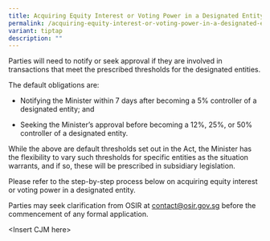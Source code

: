 ```yaml
---
title: Acquiring Equity Interest or Voting Power in a Designated Entity
permalink: /acquiring-equity-interest-or-voting-power-in-a-designated-entity/
variant: tiptap
description: ""
---
```

<p>Parties will need to notify or seek approval if they are involved in transactions
that meet the prescribed thresholds for the designated entities.</p>
<p>The default obligations are:</p>
<ul>
<li>
<p>Notifying the Minister within 7 days after becoming a 5% controller of
a designated entity; and</p>
</li>
<li>
<p>Seeking the Minister’s approval before becoming a 12%, 25%, or 50% controller
of a designated entity.</p>
</li>
</ul>
<p>While the above are default thresholds set out in the Act, the Minister
has the flexibility to vary such thresholds for specific entities as the
situation warrants, and if so, these will be prescribed in subsidiary legislation.</p>
<p>Please refer to the step-by-step process below on acquiring equity interest
or voting power in a designated entity.</p>
<p>Parties may seek clarification from OSIR at <a href="mailto:contact@osir.gov.sg" rel="noopener noreferrer nofollow" target="_blank"><u>contact@osir.gov.sg</u></a> before
the commencement of any formal application.</p>
<p>&lt;Insert CJM here&gt;</p>